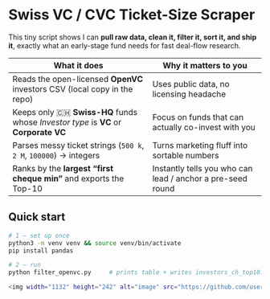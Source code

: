 # Swiss VC / CVC Ticket-Size Scraper

This tiny script shows I can **pull raw data, clean it, filter it, sort it, and ship it**, exactly what an early-stage fund needs for fast deal-flow research.

| What it does | Why it matters to you |
|--------------|-----------------------|
| Reads the open-licensed **OpenVC** investors CSV (local copy in the repo) | Uses public data, no licensing headache |
| Keeps only 🇨🇭 **Swiss-HQ** funds whose *Investor type* is **VC** or **Corporate VC** | Focus on funds that can actually co-invest with you |
| Parses messy ticket strings (`500 k`, `2 M`, `100000`) → integers | Turns marketing fluff into sortable numbers |
| Ranks by the **largest “first cheque min”** and exports the Top-10 | Instantly tells you who can lead / anchor a pre-seed round |

## Quick start

```bash
# 1 – set up once
python3 -m venv venv && source venv/bin/activate
pip install pandas

# 2 – run
python filter_openvc.py     # prints table + writes investors_ch_top10.csv

<img width="1132" height="242" alt="image" src="https://github.com/user-attachments/assets/93c3604c-10ca-432a-bfbf-a8503e8ad8e0" />
